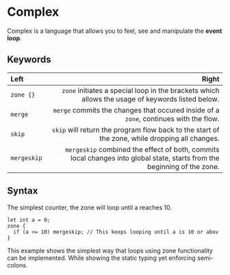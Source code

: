 # Complex

Complex is a language that allows you to feel, see and manipulate the **event loop**.


## Keywords

| Left | Right |
|:-----|------:|
| `zone {}`| `zone` initiates a special loop in the brackets which allows the usage of keywords listed below. |
| `merge`| `merge` commits the changes that occured inside of a `zone`, continues with the flow. |
| `skip` | `skip` will return the program flow back to the start of the zone, while dropping all changes. |
| `mergeskip` | `mergeskip` combined the effect of both, commits local changes into global state, starts from the beginning of the zone. |

## Syntax

The simplest counter, the zone will loop until a reaches 10.
```
let int a = 0;
zone {
  if (a <= 10) mergeskip; // This keeps looping until a is 10 or abov
}
```

This example shows the simplest way that loops using zone functionality can be implemented. While showing the static typing yet enforcing semi-colons.
